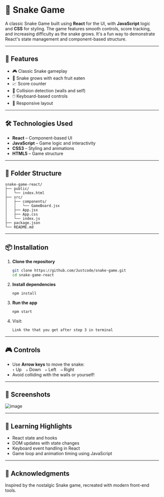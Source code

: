 # 🐍 Snake Game

A classic Snake Game built using **React** for the UI, with **JavaScript** logic and **CSS** for styling. The game features smooth controls, score tracking, and increasing difficulty as the snake grows. It's a fun way to demonstrate React's state management and component-based structure.

---

## 🚀 Features

- 🎮 Classic Snake gameplay  
- 🐍 Snake grows with each fruit eaten  
- 📈 Score counter  
- 🚧 Collision detection (walls and self)  
- 🖱️ Keyboard-based controls  
- 📱 Responsive layout  

---

## 🛠️ Technologies Used

- **React** – Component-based UI  
- **JavaScript** – Game logic and interactivity  
- **CSS3** – Styling and animations  
- **HTML5** – Game structure  

---

## 📁 Folder Structure

```
snake-game-react/
├── public/
│   └── index.html
├── src/
│   ├── components/
│   │   └── GameBoard.jsx
│   ├── App.jsx
│   ├── App.css
│   └── index.js
├── package.json
└── README.md
```

---

## 📦 Installation

1. **Clone the repository**
   ```bash
   git clone https://github.com/Justcode/snake-game.git
   cd snake-game-react
   ```

2. **Install dependencies**
   ```bash
   npm install
   ```

3. **Run the app**
   ```bash
   npm start
   ```

4. Visit:  
   ```
   Link the that you get after step 3 in terminal
   ```

---

## 🎮 Controls

- Use **Arrow keys** to move the snake:  
  `↑` Up `↓` Down `←` Left `→` Right  
- Avoid colliding with the walls or yourself!

---

## 📸 Screenshots

![image](https://github.com/user-attachments/assets/191e3846-d16e-45bf-beca-97feff908095)


---

## 🧠 Learning Highlights

- React state and hooks  
- DOM updates with state changes  
- Keyboard event handling in React  
- Game loop and animation timing using JavaScript  

---

## 🙌 Acknowledgments

Inspired by the nostalgic Snake game, recreated with modern front-end tools.
